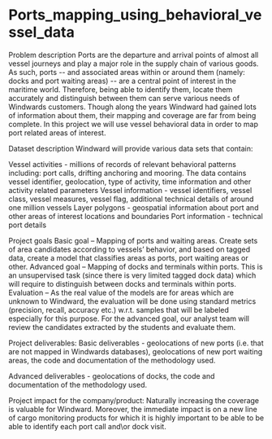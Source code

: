 # Ports_mapping_using_behavioral_vessel_data

Problem description
Ports are the departure and arrival points of almost all vessel journeys and play a major role in the supply chain of various goods. As such, ports --  and associated  areas within or around them (namely: docks and port waiting areas) -- are a central point of interest in the maritime world. Therefore, being able to identify them, locate them accurately and distinguish between them can serve various needs of Windwards customers. Though along the years Windward had gained lots of information about them, their mapping and coverage are far from being complete.
In this project we will use vessel behavioral data in order to map port related areas of interest.

 

Dataset description 
Windward will provide various data sets that contain:

Vessel activities - millions of records of relevant behavioral patterns including: port calls, drifting anchoring and mooring. The data contains vessel identifier, geolocation, type of activity, time information and other activity related parameters
Vessel information - vessel identifiers, vessel class, vessel measures, vessel flag, additional technical details of around one million vessels
Layer polygons - geospatial information about port and other areas of interest locations and boundaries
Port information - technical port details
 

Project goals
Basic goal – Mapping of ports and waiting areas. Create sets of area candidates according to vessels’ behavior, and based on tagged data, create a model that classifies areas as ports, port waiting areas or other.
Advanced goal – Mapping of docks and terminals within ports. This is an unsupervised task (since there is very limited tagged dock data) which will require to distinguish between docks and terminals within ports.
Evaluation – As the real value of the models are for areas which are unknown to Windward, the evaluation will be done using standard metrics (precision, recall, accuracy etc.) w.r.t. samples that will be labeled especially for this purpose. For the advanced goal, our analyst team will review the candidates extracted by the students and evaluate them.

Project deliverables:
Basic deliverables - geolocations of new ports (i.e. that are not mapped in Windwards databases), geolocations of new port waiting areas, the code and documentation of the methodology used.

Advanced deliverables - geolocations of docks, the code and documentation of the methodology used.

Project impact for the company/product:
Naturally increasing the coverage is valuable for Windward. Moreover,  the immediate impact is on a new line of cargo monitoring products for which it is highly important to be able to be able to identify each port call and\or dock visit.
